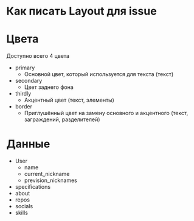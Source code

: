 # Как писать Layout для issue

# Цвета
Доступно всего 4 цвета
- primary
  - Основной цвет, который используется для текста (текст)
- secondary
  - Цвет заднего фона
- thirdly
  - Акцентный цвет (текст, элементы)
- border
  - Приглушённый цвет на замену основного и акцентного (текст, заграждений, разделителей)


# Данные
- User
  - name
  - current_nickname
  - prevision_nicknames
- specifications
- about
- repos
- socials
- skills
